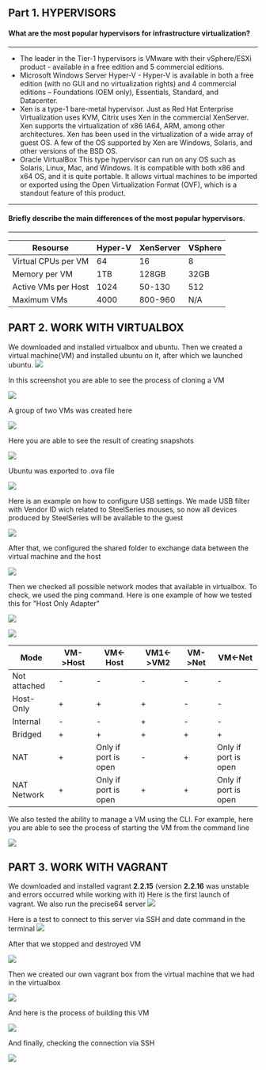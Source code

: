 ##  Part 1. HYPERVISORS
####   What are the most popular hypervisors for infrastructure virtualization?

------------

- The leader in the Tier-1 hypervisors is VMware with their vSphere/ESXi product - available in a free edition and 5 commercial editions.
- Microsoft Windows Server Hyper-V - Hyper-V is available in both a free edition (with no GUI and no virtualization rights) and 4 commercial editions – Foundations (OEM only), Essentials, Standard, and Datacenter. 
- Xen is a type-1 bare-metal hypervisor. Just as Red Hat Enterprise Virtualization uses KVM, Citrix uses Xen in the commercial XenServer. Xen supports the virtualization of x86 IA64, ARM, among other architectures. Xen has been used in the virtualization of a wide array of guest OS. A few of the OS supported by Xen are Windows, Solaris, and other versions of the BSD OS.
- Oracle VirtualBox This type hypervisor can run on any OS such as Solaris, Linux, Mac, and Windows. It is compatible with both x86 and x64 OS, and it is quite portable. It allows virtual machines to be imported or exported using the Open Virtualization Format (OVF), which is a standout feature of this product.

------------
#### Briefly describe the main differences of the most popular hypervisors.

------------
| Resourse |Hyper-V   |XenServer   |VSphere   |
| ------------ | ------------ | ------------ | ------------ |
|Virtual CPUs per VM   |64   |16   |8   |
|Memory per VM   |1TB   |128GB   |32GB   |
|Active VMs per Host   |1024   |50-130   |512   |
|Maximum VMs   |4000   |800-960   |N/A  |

## PART 2. WORK WITH VIRTUALBOX

We downloaded and installed virtualbox and ubuntu. Then we created a virtual machine(VM) and installed ubuntu on it, after which we launched ubuntu.
![](https://github.com/AlexGurtoff/DevOps_online_Kyiv_2021Q3/blob/master/m2/task2.1/Install_and_run.jpg)

In this screenshot you are able to see the process of cloning a VM

![](https://github.com/AlexGurtoff/DevOps_online_Kyiv_2021Q3/blob/master/m2/task2.1/Clone.jpg)

A group of two VMs was created here

![](https://github.com/AlexGurtoff/DevOps_online_Kyiv_2021Q3/blob/master/m2/task2.1/Group.jpg)

Here you are able to see the result of creating snapshots

![](https://github.com/AlexGurtoff/DevOps_online_Kyiv_2021Q3/blob/master/m2/task2.1/Snapshots.jpg)

Ubuntu was exported to .ova file

![](https://github.com/AlexGurtoff/DevOps_online_Kyiv_2021Q3/blob/master/m2/task2.1/Exported.jpg)

Here is an example on how to configure USB settings. We made USB filter with Vendor ID wich related to SteelSeries mouses, so now all devices produced by SteelSeries will be available to the guest

![](https://github.com/AlexGurtoff/DevOps_online_Kyiv_2021Q3/blob/master/m2/task2.1/Configure_USB.jpg)

After that, we configured the shared folder to exchange data between the virtual machine and the host

![](https://github.com/AlexGurtoff/DevOps_online_Kyiv_2021Q3/blob/master/m2/task2.1/Shared_Folder.jpg)

Then we checked all possible network modes that available in virtualbox. To check, we used the ping command. Here is one example of how we tested this for "Host Only Adapter"

![](https://github.com/AlexGurtoff/DevOps_online_Kyiv_2021Q3/blob/master/m2/task2.1/Example_of_Testing_VM1-VM2.jpg)

![](https://github.com/AlexGurtoff/DevOps_online_Kyiv_2021Q3/blob/master/m2/task2.1/Example_of_Testing_Windows-VM1.jpg)

| Mode  |VM->Host|VM<-Host   |VM1<->VM2  |VM->Net   |VM<-Net   |
| ------------ | ------------ | ------------ | ------------ | ------------ | ------------ |
| Not attached  |  - |  - |  - | -  | -  |
| Host-Only  | +  |  + | +  | -  | -  |
| Internal  |  - |  - | +  | -  | -  |
|Bridged   | +  | +  | +  | +  | +  |
|NAT  | +  | Only if port is open  |  - | +  | Only if port is open  |
|NAT Network  | +  | Only if port is open  | +  | +  | Only if port is open  |

We also tested the ability to manage a VM using the CLI. For example, here you are able to see the process of starting the VM from the command line

![](https://github.com/AlexGurtoff/DevOps_online_Kyiv_2021Q3/blob/master/m2/task2.1/Startvm.jpg)

## PART 3. WORK WITH VAGRANT

We downloaded and installed vagrant **2.2.15** (version **2.2.16** was unstable and errors occurred while working with it)
Here is the first launch of vagrant. We also run the precise64 server
![](https://github.com/AlexGurtoff/DevOps_online_Kyiv_2021Q3/blob/master/m2/task2.1/Vagrant.jpg)

Here is a test to connect to this server via SSH and date command in the terminal
![](https://github.com/AlexGurtoff/DevOps_online_Kyiv_2021Q3/blob/master/m2/task2.1/MobaXterm.jpg)

After that we stopped and destroyed VM

![](https://github.com/AlexGurtoff/DevOps_online_Kyiv_2021Q3/blob/master/m2/task2.1/Stop_and_destroy_VM.jpg)

Then we created our own vagrant box from the virtual machine that we had in the virtualbox

![](https://github.com/AlexGurtoff/DevOps_online_Kyiv_2021Q3/blob/master/m2/task2.1/Vagrant2.jpg)

And here is the process of building this VM

![](https://github.com/AlexGurtoff/DevOps_online_Kyiv_2021Q3/blob/master/m2/task2.1/Up_myownbuild.jpg)

And finally, checking the connection via SSH

![](https://github.com/AlexGurtoff/DevOps_online_Kyiv_2021Q3/blob/master/m2/task2.1/VM_and_MobaXTerm.jpg)